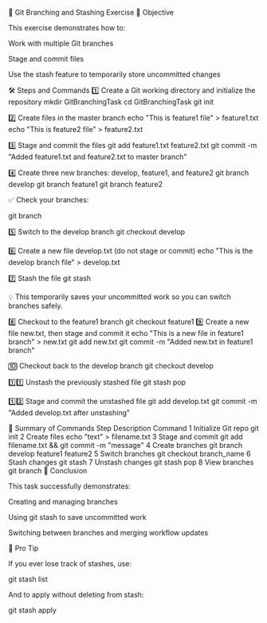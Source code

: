 🚀 Git Branching and Stashing Exercise
📘 Objective

This exercise demonstrates how to:

Work with multiple Git branches

Stage and commit files

Use the stash feature to temporarily store uncommitted changes

🛠️ Steps and Commands
1️⃣ Create a Git working directory and initialize the repository
mkdir GitBranchingTask
cd GitBranchingTask
git init

2️⃣ Create files in the master branch
echo "This is feature1 file" > feature1.txt
echo "This is feature2 file" > feature2.txt

3️⃣ Stage and commit the files
git add feature1.txt feature2.txt
git commit -m "Added feature1.txt and feature2.txt to master branch"

4️⃣ Create three new branches: develop, feature1, and feature2
git branch develop
git branch feature1
git branch feature2


✅ Check your branches:

git branch

5️⃣ Switch to the develop branch
git checkout develop

6️⃣ Create a new file develop.txt (do not stage or commit)
echo "This is the develop branch file" > develop.txt

7️⃣ Stash the file
git stash


💡 This temporarily saves your uncommitted work so you can switch branches safely.

8️⃣ Checkout to the feature1 branch
git checkout feature1
9️⃣ Create a new file new.txt, then stage and commit it
echo "This is a new file in feature1 branch" > new.txt
git add new.txt
git commit -m "Added new.txt in feature1 branch"

🔟 Checkout back to the develop branch
git checkout develop

1️⃣1️⃣ Unstash the previously stashed file
git stash pop

1️⃣2️⃣ Stage and commit the unstashed file
git add develop.txt
git commit -m "Added develop.txt after unstashing"

🧾 Summary of Commands
Step	Description	Command
1	Initialize Git repo	git init
2	Create files	echo "text" > filename.txt
3	Stage and commit	git add filename.txt && git commit -m "message"
4	Create branches	git branch develop feature1 feature2
5	Switch branches	git checkout branch_name
6	Stash changes	git stash
7	Unstash changes	git stash pop
8	View branches	git branch
🏁 Conclusion

This task successfully demonstrates:

Creating and managing branches

Using git stash to save uncommitted work

Switching between branches and merging workflow updates

🧠 Pro Tip

If you ever lose track of stashes, use:

git stash list


And to apply without deleting from stash:

git stash apply

